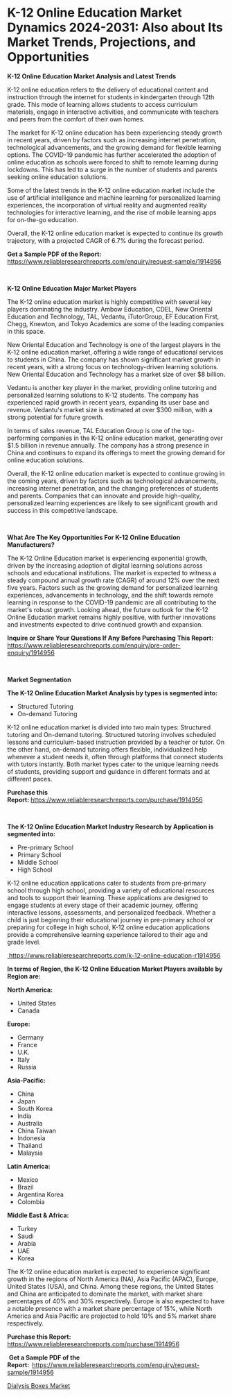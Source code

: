 <p><h1>K-12 Online Education Market Dynamics 2024-2031: Also about Its Market Trends, Projections, and Opportunities</h1></p><p><strong>K-12 Online Education Market Analysis and Latest Trends</strong></p>
<p><p>K-12 online education refers to the delivery of educational content and instruction through the internet for students in kindergarten through 12th grade. This mode of learning allows students to access curriculum materials, engage in interactive activities, and communicate with teachers and peers from the comfort of their own homes.</p><p>The market for K-12 online education has been experiencing steady growth in recent years, driven by factors such as increasing internet penetration, technological advancements, and the growing demand for flexible learning options. The COVID-19 pandemic has further accelerated the adoption of online education as schools were forced to shift to remote learning during lockdowns. This has led to a surge in the number of students and parents seeking online education solutions.</p><p>Some of the latest trends in the K-12 online education market include the use of artificial intelligence and machine learning for personalized learning experiences, the incorporation of virtual reality and augmented reality technologies for interactive learning, and the rise of mobile learning apps for on-the-go education.</p><p>Overall, the K-12 online education market is expected to continue its growth trajectory, with a projected CAGR of 6.7% during the forecast period.</p></p>
<p><strong>Get a Sample PDF of the Report:&nbsp;</strong> <a href="https://www.reliableresearchreports.com/enquiry/request-sample/1914956">https://www.reliableresearchreports.com/enquiry/request-sample/1914956</a></p>
<p>&nbsp;</p>
<p><strong>K-12 Online Education Major Market Players</strong></p>
<p><p>The K-12 online education market is highly competitive with several key players dominating the industry. Ambow Education, CDEL, New Oriental Education and Technology, TAL, Vedantu, iTutorGroup, EF Education First, Chegg, Knewton, and Tokyo Academics are some of the leading companies in this space.</p><p>New Oriental Education and Technology is one of the largest players in the K-12 online education market, offering a wide range of educational services to students in China. The company has shown significant market growth in recent years, with a strong focus on technology-driven learning solutions. New Oriental Education and Technology has a market size of over $8 billion.</p><p>Vedantu is another key player in the market, providing online tutoring and personalized learning solutions to K-12 students. The company has experienced rapid growth in recent years, expanding its user base and revenue. Vedantu's market size is estimated at over $300 million, with a strong potential for future growth.</p><p>In terms of sales revenue, TAL Education Group is one of the top-performing companies in the K-12 online education market, generating over $1.5 billion in revenue annually. The company has a strong presence in China and continues to expand its offerings to meet the growing demand for online education solutions.</p><p>Overall, the K-12 online education market is expected to continue growing in the coming years, driven by factors such as technological advancements, increasing internet penetration, and the changing preferences of students and parents. Companies that can innovate and provide high-quality, personalized learning experiences are likely to see significant growth and success in this competitive landscape.</p></p>
<p>&nbsp;</p>
<p><strong>What Are The Key Opportunities For K-12 Online Education Manufacturers?</strong></p>
<p><p>The K-12 Online Education market is experiencing exponential growth, driven by the increasing adoption of digital learning solutions across schools and educational institutions. The market is expected to witness a steady compound annual growth rate (CAGR) of around 12% over the next five years. Factors such as the growing demand for personalized learning experiences, advancements in technology, and the shift towards remote learning in response to the COVID-19 pandemic are all contributing to the market's robust growth. Looking ahead, the future outlook for the K-12 Online Education market remains highly positive, with further innovations and investments expected to drive continued growth and expansion.</p></p>
<p><strong>Inquire or Share Your Questions If Any Before Purchasing This Report:</strong> <a href="https://www.reliableresearchreports.com/enquiry/pre-order-enquiry/1914956">https://www.reliableresearchreports.com/enquiry/pre-order-enquiry/1914956</a></p>
<p>&nbsp;</p>
<p><strong>Market Segmentation</strong></p>
<p><strong>The K-12 Online Education Market Analysis by types is segmented into:</strong></p>
<p><ul><li>Structured Tutoring</li><li>On-demand Tutoring</li></ul></p>
<p><p>K-12 online education market is divided into two main types: Structured tutoring and On-demand tutoring. Structured tutoring involves scheduled lessons and curriculum-based instruction provided by a teacher or tutor. On the other hand, on-demand tutoring offers flexible, individualized help whenever a student needs it, often through platforms that connect students with tutors instantly. Both market types cater to the unique learning needs of students, providing support and guidance in different formats and at different paces.</p></p>
<p><strong>Purchase this Report:&nbsp;</strong><a href="https://www.reliableresearchreports.com/purchase/1914956">https://www.reliableresearchreports.com/purchase/1914956</a></p>
<p>&nbsp;</p>
<p><strong>The K-12 Online Education Market Industry Research by Application is segmented into:</strong></p>
<p><ul><li>Pre-primary School</li><li>Primary School</li><li>Middle School</li><li>High School</li></ul></p>
<p><p>K-12 online education applications cater to students from pre-primary school through high school, providing a variety of educational resources and tools to support their learning. These applications are designed to engage students at every stage of their academic journey, offering interactive lessons, assessments, and personalized feedback. Whether a child is just beginning their educational journey in pre-primary school or preparing for college in high school, K-12 online education applications provide a comprehensive learning experience tailored to their age and grade level.</p></p>
<p><a href="https://www.reliableresearchreports.com/k-12-online-education-r1914956">&nbsp;https://www.reliableresearchreports.com/k-12-online-education-r1914956</a></p>
<p><strong>In terms of Region, the K-12 Online Education Market Players available by Region are:</strong></p>
<p>
    <p> <strong> North America: </strong>
        <ul>
            <li>United States</li>
            <li>Canada</li>
        </ul>
        </p> 
    <p> <strong> Europe: </strong>
        <ul>
            <li>Germany</li>
            <li>France</li>
            <li>U.K.</li>
            <li>Italy</li>
            <li>Russia</li>
        </ul>
        </p> 
    <p> <strong> Asia-Pacific: </strong>
        <ul>
            <li>China</li>
            <li>Japan</li>
            <li>South Korea</li>
            <li>India</li>
            <li>Australia</li>
            <li>China Taiwan</li>
            <li>Indonesia</li>
            <li>Thailand</li>
            <li>Malaysia</li>
        </ul>
        </p> 
    <p> <strong> Latin America: </strong>
        <ul>
            <li>Mexico</li>
            <li>Brazil</li>
            <li>Argentina Korea</li>
            <li>Colombia</li>
        </ul>
        </p> 
    <p> <strong> Middle East & Africa: </strong>
        <ul>
            <li>Turkey</li>
            <li>Saudi</li>
            <li>Arabia</li>
            <li>UAE</li>
            <li>Korea</li>
        </ul>
    </p>
    </p>
<p><p>The K-12 online education market is expected to experience significant growth in the regions of North America (NA), Asia Pacific (APAC), Europe, United States (USA), and China. Among these regions, the United States and China are anticipated to dominate the market, with market share percentages of 40% and 30% respectively. Europe is also expected to have a notable presence with a market share percentage of 15%, while North America and Asia Pacific are projected to hold 10% and 5% market share respectively.</p></p>
<p><strong>Purchase this Report: </strong><a href="https://www.reliableresearchreports.com/purchase/1914956">https://www.reliableresearchreports.com/purchase/1914956</a></p>
<p>&nbsp;<strong>Get a Sample PDF of the Report:&nbsp;&nbsp;</strong><a href="https://www.reliableresearchreports.com/enquiry/request-sample/1914956">https://www.reliableresearchreports.com/enquiry/request-sample/1914956</a></p>
<p><strong></strong></p>
<p><p><a href="https://view.publitas.com/reportprime-1/dialysis-boxes-market-trends-focusing-on-dialysis-boxes-market-insight-and-forecast-analysis-2024-2031/">Dialysis Boxes Market</a></p></p>
